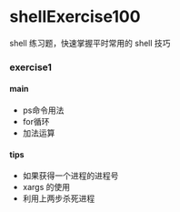 # shellExercise100
shell 练习题，快速掌握平时常用的 shell 技巧

### exercise1
#### main
- ps命令用法
- for循环
- 加法运算
#### tips
- 如果获得一个进程的进程号
- xargs 的使用
- 利用上两步杀死进程